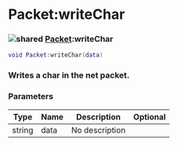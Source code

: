 # Packet:writeChar

### ![shared](../../home/packet/.gitbook/assets/shared.png) [Packet](../../home/packet/home/Packet/):writeChar

```lua
void Packet:writeChar(data)
```

### Writes a char in the net packet.

### Parameters

| Type   | Name | Description    | Optional |
| ------ | ---- | -------------- | -------: |
| string | data | No description |          |
